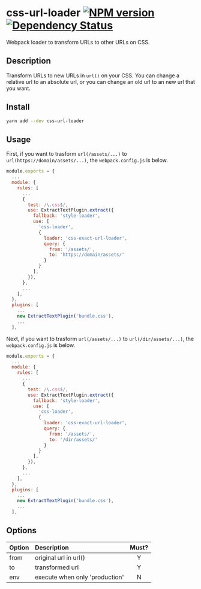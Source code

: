 # css-url-loader [![NPM version][npm-image]][npm-url] [![Dependency Status][depstat-image]][depstat-url]

Webpack loader to transform URLs to other URLs on CSS.

## Description

Transform URLs to new URLs in `url()` on your CSS. You can change a relative url
to an absolute url, or you can change an old url to an new url that you want.

## Install

```bash
yarn add --dev css-url-loader
```

## Usage

First, if you want to trasform `url(/assets/...)` to
`url(https://domain/assets/...)`, the `webpack.config.js` is below.

```javascript
module.exports = {
  ...
  module: {
    rules: [
      ...
      {
        test: /\.css$/,
        use: ExtractTextPlugin.extract({
          fallback: 'style-loader',
          use: [
            'css-loader',
            {
              loader: 'css-exact-url-loader',
              query: {
                from: '/assets/',
                to: 'https://domain/assets/'
              }
            }
          ],
        }),
      },
      ...
    ],
  },
  plugins: [
    ...
    new ExtractTextPlugin('bundle.css'),
    ...
  ],
```

Next, if you want to trasform `url(/assets/...)` to `url(/dir/assets/...)`, the
`webpack.config.js` is below.

```javascript
module.exports = {
  ...
  module: {
    rules: [
      ...
      {
        test: /\.css$/,
        use: ExtractTextPlugin.extract({
          fallback: 'style-loader',
          use: [
            'css-loader',
            {
              loader: 'css-exact-url-loader',
              query: {
                from: '/assets/',
                to: '/dir/assets/'
              }
            }
          ],
        }),
      },
      ...
    ],
  },
  plugins: [
    ...
    new ExtractTextPlugin('bundle.css'),
    ...
  ],
```

## Options

| Option | Description                    | Must? |
| ------ | :----------------------------- | :---: |
| from   | original url in url()          |   Y   |
| to     | transformed url                |   Y   |
| env    | execute when only 'production' |   N   |

[npm-url]: https://npmjs.org/package/css-url-loader
[npm-image]: https://badge.fury.io/js/css-url-loader.svg
[depstat-url]: https://david-dm.org/keidrun/css-url-loader
[depstat-image]: https://david-dm.org/keidrun/css-url-loader.svg

